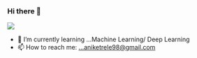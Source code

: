 ### Hi there 👋

![](https://komarev.com/ghpvc/?username=AniketRele&color=blueviolet&style=plastic&label=PROFILE+VIEWS)

- 🌱 I’m currently learning ...Machine Learning/ Deep Learning
- 📫 How to reach me: ...aniketrele98@gmail.com

